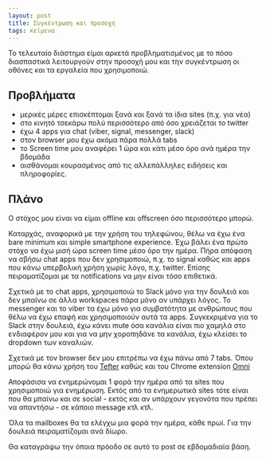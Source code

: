 ```yaml
---
layout: post
title: Συγκέντρωση και προσοχή
tags: κείμενα
---
```


Το τελευταίο διάστημα είμαι αρκετά προβληματισμένος με το πόσο
διασπαστικά λειτουργούν στην προσοχή μου και την συγκέντρωση οι οθόνες
και τα εργαλεία που χρησιμοποιώ.

<!--more-->

## Προβλήματα

* μερικές μέρες επισκέπτομαι ξανά και ξανά τα ίδια sites (π.χ. για
  νέα)
* στο κινητό τσεκάρω πολύ περισσότερο από όσο χρειάζεται το twitter
* έχω 4 apps για chat (viber, signal, messenger, slack)
* στον browser μου έχω ακόμα πάρα πολλά tabs
* το Screen time μου αναφέρει 1 ώρα και κάτι μέσο όρο ανά ημέρα την βδομάδα
* αισθάνομαι κουρασμένος από τις αλλεπάλληλες ειδήσεις και πληροφορίες.

## Πλάνο

Ο στόχος μου είναι να είμαι offline και offscreen όσο περισσότερο
μπορώ.

Καταρχάς, αναφορικά με την χρήση του τηλεφώνου, θέλω να έχω ένα bare
minimum και simple smartphone experience. Έχω βάλει ένα πρώτο στόχο να
έχω μισή ώρα screen time μέσο όρο την ημέρα. Πήρα απόφαση να σβήσω
chat apps που δεν χρησιμοποιώ, π.χ. το signal καθώς και apps που κάνω
υπερβολική χρήση χωρίς λόγο, π.χ. twitter. Επίσης πειραματίζομαι με τα
notifications να μην είναι τόσο επιθετικά.

Σχετικά με το chat apps, χρησιμοποιώ το Slack μόνο για την δουλειά και
δεν μπαίνω σε άλλα workspaces πάρα μόνο αν υπάρχει λόγος. Το messenger
και το viber τα έχω μόνο για συμβατότητα με ανθρώπους που θέλω να έχω
επαφή και χρησιμοποιούν αυτά τα apps. Συγκεκριμένα για το Slack στην
δουλειά, έχω κάνει mute όσα κανάλια είναι πιο χαμηλά στο ενδιαφέρον
μου και για να μην χοροπηδάνε τα κανάλια, έχω κλείσει το dropdown των καναλιών.

Σχετικά με τον browser δεν μου επιτρέπω να έχω πάνω από 7 tabs. Όπου
μπορώ θα κάνω χρήση του [Tefter](https://tefter.io)
καθώς και του Chrome extension [Omni](https://tefter.io/go/extension)

Αποφάσισα να ενημερώνομαι 1 φορά την ημέρα από τα sites που
χρησιμοποιώ για ενημέρωση. Εκτός από τα
ενημερωτικά sites τότε είναι που θα μπαίνω και σε social - εκτός και
αν υπάρχουν γεγονότα που πρέπει να απαντήσω - σε κάποιο message κτλ
κτλ.

Όλα τα mailboxes θα τα ελέγχω μια φορά την ημέρα, κάθε πρωί. Για την
δουλειά πειραματίζομαι ανά δίωρο.

Θα καταγράψω την όποια πρόοδο σε αυτό το post σε εβδομαδιαία βάση.
